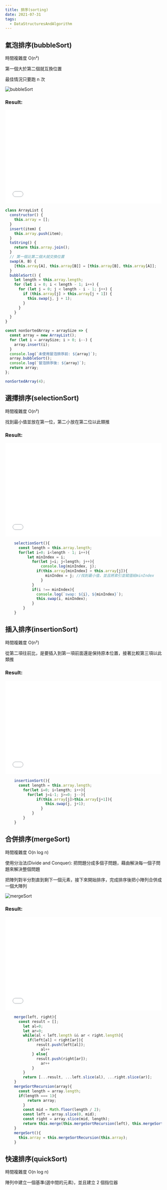 ```yaml
---
title: 排序(sorting)
date: 2021-07-31
tags:
  - DataStructuresAndAlgorithm
---
```


## 氣泡排序(bubbleSort)

時間複雜度 O(n²)

第一個大於第二個就互換位置

最佳情況只要跑 n 次

![bubbleSort](https://i.imgur.com/2lwNOmz.gif)

### Result:

<iframe width="100%" height="300" src="//jsfiddle.net/Chris_Walter/n68cbrdh/59/embedded/js,result/dark/" allowfullscreen="allowfullscreen" allowpaymentrequest frameborder="0"></iframe>

```javascript
class ArrayList {
  constructor() {
    this.array = [];
  }
  insert(item) {
    this.array.push(item);
  }
  toString() {
    return this.array.join();
  }
  // 第一個比第二個大就交換位置
  swap(A, B) {
    [this.array[A], this.array[B]] = [this.array[B], this.array[A]];
  }
  bubbleSort() {
    let length = this.array.length;
    for (let i = 0; i < length - 1; i++) {
      for (let j = 0; j < length - i - 1; j++) {
        if (this.array[j] > this.array[j + 1]) {
          this.swap(j, j + 1);
        }
      }
    }
  }
}

const nonSortedArray = arraySize => {
  const array = new ArrayList();
  for (let i = arraySize; i > 0; i--) {
    array.insert(i);
  }
  console.log(`未使用冒泡排序前: ${array}`);
  array.bubbleSort();
  console.log(`冒泡排序後: ${array}`);
  return array;
};

nonSortedArray(4);
```

## 選擇排序(selectionSort)

時間複雜度 O(n²)

找到最小值並放在第一位，第二小放在第二位以此類推

### Result:

<iframe width="100%" height="300" src="//jsfiddle.net/Chris_Walter/59s1g6vu/38/embedded/js,result/dark/" allowfullscreen="allowfullscreen" allowpaymentrequest frameborder="0"></iframe>

```javascript
	selectionSort(){
	  const length = this.array.length;
	  for(let i=0; i<length - 1; i++){
		  let minIndex = i;
			for(let j=i; j<length; j++){
				console.log(minIndex, j);
			  if(this.array[minIndex] > this.array[j]){
				  minIndex = j; //找到最小值，並且將索引並賦值給minIndex
				}
			}
			if(i !== minIndex){
			  console.log(`swap: ${i}, ${minIndex}`);
			  this.swap(i, minIndex);
			}
		}
	}
```

## 插入排序(insertionSort)

時間複雜度 O(n²)

從第二項往前比，是要插入到第一項前面還是保持原本位置，接著比較第三項以此類推

### Result:

<iframe width="100%" height="300" src="//jsfiddle.net/Chris_Walter/qngrLox4/43/embedded/js,result/dark/" allowfullscreen="allowfullscreen" allowpaymentrequest frameborder="0"></iframe>

```javascript
	insertionSort(){
	  const length = this.array.length;
		for(let i=0; i<length; i++){
		  for(let j=i-1; j>=0; j--){
			  if(this.array[j]>this.array[j+1]){
				  this.swap(j, j+1);
				}
			}
		}
	}
```

## 合併排序(mergeSort)

時間複雜度 O(n log n)

使用分治法(Divide and Conquer): 把問題分成多個子問題，藉由解決每一個子問題來解決整個問題

把陣列對半分割直到剩下一個元素，接下來開始排序，完成排序後把小陣列合併成一個大陣列

![mergeSort](https://i.imgur.com/L2JN5fl.png)

### Result:

<iframe width="100%" height="300" src="//jsfiddle.net/Chris_Walter/8jtcvsz2/117/embedded/js,result/dark/" allowfullscreen="allowfullscreen" allowpaymentrequest frameborder="0"></iframe>

```javascript
	merge(left, right){
	  const result = [];
		let al=0;
		let ar=0;
		while(al < left.length && ar < right.length){
		  if(left[al] < right[ar]){
			  result.push(left[al]);
				al++
			} else{
			  result.push(right[ar]);
				ar++
			}
		}
		return [...result, ...left.slice(al), ...right.slice(ar)];
	}
	mergeSortRecursion(array){
	  const length = array.length;
	  if(length === 1){
		  return array;
		}
		const mid = Math.floor(length / 2);
		const left = array.slice(0, mid);
		const right = array.slice(mid, length);
		return this.merge(this.mergeSortRecursion(left), this.mergeSortRecursion(right));
	}
	mergeSort(){
	  this.array = this.mergeSortRecursion(this.array);
	}
```

## 快速排序(quickSort)

時間複雜度 O(n log n)

陣列中建立一個基準(選中間的元素)，並且建立 2 個指位器
